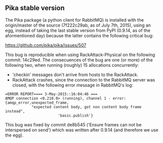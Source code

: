 Pika stable version
-------------------
The Pika package (a python client for RabbitMQ) is installed with the origin/master of the source (7f222c29ab, as of July 7th, 2015), using an egg, instead of taking the last stable version from PyPI (0.9.14, as of the aformentioned day) because the latter contains the following critical bug: 

https://github.com/pika/pika/issues/507

This bug is reproducible when using RackAttack-Physical on the following
commit: 14c29ed. The consecuences of the bug are one (or more) of the following
two, when running (roughly) 15 allocations concurrently:

* 'checkin' messages don't arrive from hosts to the RackAttack.
* RackAttack crashes, since the connection to the RabbitMQ server was closed,
  with the following error message in RabbitMQ's log:

```
=ERROR REPORT==== 3-May-2015::16:04:46 ===
AMQP connection <0.210.0> (running), channel 1 - error:
{amqp_error,unexpected_frame,
            "expected content body, got non content body frame instead",
                        'basic.publish'}
```

This bug was fixed by commit de8b545 ('Ensure frames can not be interspersed
on send') which was written after 0.9.14 (and therefore we use the egg).
